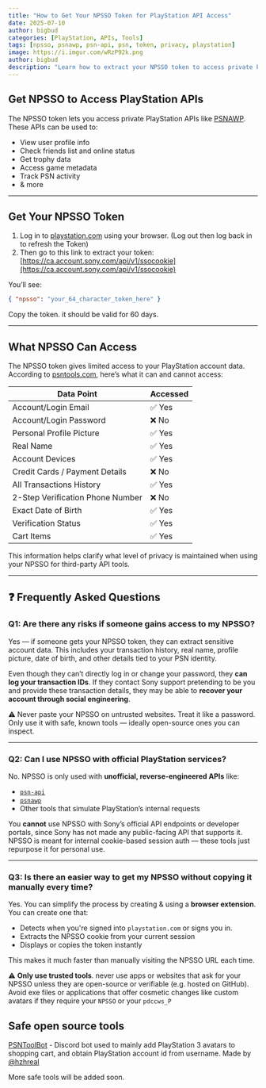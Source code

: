 ```yaml
---
title: "How to Get Your NPSSO Token for PlayStation API Access"
date: 2025-07-10
author: bigbud
categories: [PlayStation, APIs, Tools]
tags: [npsso, psnawp, psn-api, psn, token, privacy, playstation]
image: https://i.imgur.com/wRzP92k.png
author: bigbud
description: "Learn how to extract your NPSSO token to access private PlayStation APIs like PSNAWP. This guide covers what NPSSO is, what data it can access, potential risks, safe tools, and how to automate the process."
---
```


## Get NPSSO to Access PlayStation APIs

The NPSSO token lets you access private PlayStation APIs like [PSNAWP](https://github.com/Tustin/psnawp). These APIs can be used to:

- View user profile info
- Check friends list and online status
- Get trophy data
- Access game metadata
- Track PSN activity
- & more

---
## Get Your NPSSO Token

1. Log in to [playstation.com](https://www.playstation.com/) using your browser. (Log out then log back in to refresh the Token)
2. Then go to this link to extract your token:[https://ca.account.sony.com/api/v1/ssocookie](https://ca.account.sony.com/api/v1/ssocookie)

You’ll see:

```json
{ "npsso": "your_64_character_token_here" }
```

Copy the token. it should be valid for 60 days.

---
## What NPSSO Can Access

The NPSSO token gives limited access to your PlayStation account data. According to [psntools.com](https://www.psntools.com/outreach/privacy-policy), here’s what it can and cannot access:

| Data Point                              | Accessed |
|----------------------------------------|----------|
| Account/Login Email                    | ✅ Yes   |
| Account/Login Password                 | ❌ No    |
| Personal Profile Picture               | ✅ Yes   |
| Real Name                              | ✅ Yes   |
| Account Devices                        | ✅ Yes   |
| Credit Cards / Payment Details         | ❌ No    |
| All Transactions History               | ✅ Yes   |
| 2-Step Verification Phone Number       | ❌ No    |
| Exact Date of Birth                    | ✅ Yes   |
| Verification Status                    | ✅ Yes   |
| Cart Items                             | ✅ Yes   |

This information helps clarify what level of privacy is maintained when using your NPSSO for third-party API tools.

---
## ❓ Frequently Asked Questions

### Q1: Are there any risks if someone gains access to my NPSSO?

Yes — if someone gets your NPSSO token, they can extract sensitive account data. This includes your transaction history, real name, profile picture, date of birth, and other details tied to your PSN identity.

Even though they can’t directly log in or change your password, they **can log your transaction IDs**. If they contact Sony support pretending to be you and provide these transaction details, they may be able to **recover your account through social engineering**.

⚠️ Never paste your NPSSO on untrusted websites. Treat it like a password. Only use it with safe, known tools — ideally open-source ones you can inspect.

---

### Q2: Can I use NPSSO with official PlayStation services?

No. NPSSO is only used with **unofficial, reverse-engineered APIs** like:

- [`psn-api`](https://github.com/Tustin/psn-api)
- [`psnawp`](https://github.com/Tustin/psnawp)
- Other tools that simulate PlayStation’s internal requests

You **cannot** use NPSSO with Sony’s official API endpoints or developer portals, since Sony has not made any public-facing API that supports it. NPSSO is meant for internal cookie-based session auth — these tools just repurpose it for personal use.

---

### Q3: Is there an easier way to get my NPSSO without copying it manually every time?

Yes. You can simplify the process by creating & using a **browser extension**. You can create one that:

- Detects when you're signed into `playstation.com` or signs you in.
- Extracts the NPSSO cookie from your current session
- Displays or copies the token instantly

This makes it much faster than manually visiting the NPSSO URL each time.

⚠️ **Only use trusted tools**. never use apps or websites that ask for your NPSSO unless they are open-source or verifiable (e.g. hosted on GitHub). Avoid exe files or applications that offer cosmetic changes like custom avatars if they require your `NPSSO` or your `pdccws_P`



## Safe open source tools

[PSNToolBot](https://github.com/hzhreal/PSNToolBot) - Discord bot used to mainly add PlayStation 3 avatars to shopping cart, and obtain PlayStation account id from username. Made by [@hzhreal](https://github.com/hzhreal)

More safe tools will be added soon.
